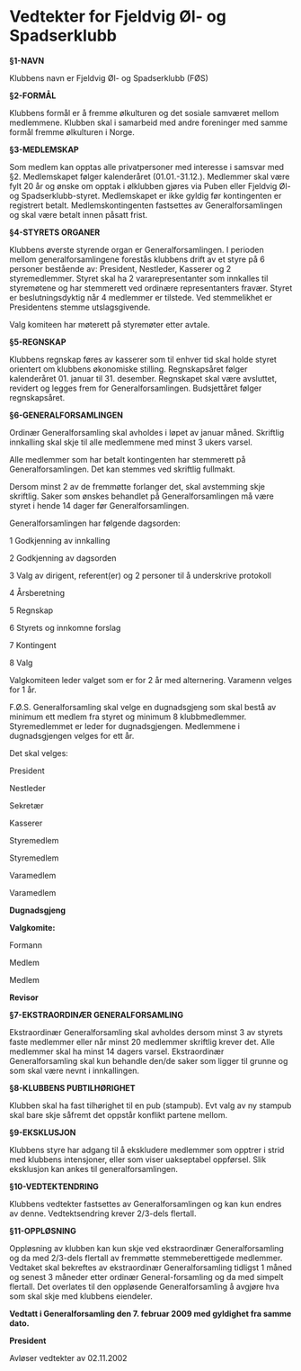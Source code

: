 ---
---

# Vedtekter for Fjeldvig Øl- og Spadserklubb

**§1-NAVN**

Klubbens navn er Fjeldvig Øl- og Spadserklubb (FØS)

**§2-FORMÅL**

Klubbens formål er å fremme ølkulturen og det sosiale samværet mellom medlemmene. Klubben skal i samarbeid med andre foreninger med samme formål fremme ølkulturen i Norge.

**§3-MEDLEMSKAP**

Som medlem kan opptas alle privatpersoner med interesse i samsvar med §2\. Medlemskapet følger kalenderåret (01.01.-31.12.). Medlemmer skal være fylt 20 år og ønske om opptak i ølklubben gjøres via Puben eller Fjeldvig Øl- og Spadserklubb-styret. Medlemskapet er ikke gyldig før kontingenten er registrert betalt. Medlemskontingenten fastsettes av Generalforsamlingen og skal være betalt innen påsatt frist.

**§4-STYRETS ORGANER**

Klubbens øverste styrende organ er Generalforsamlingen. I perioden mellom generalforsamlingene forestås klubbens drift av et styre på 6 personer bestående av: President, Nestleder, Kasserer og 2 styremedlemmer. Styret skal ha 2 vararepresentanter som innkalles til styremøtene og har stemmerett ved ordinære representanters fravær. Styret er beslutningsdyktig når 4 medlemmer er tilstede. Ved stemmelikhet er Presidentens stemme utslagsgivende.

Valg komiteen har møterett på styremøter etter avtale.

**§5-REGNSKAP**

Klubbens regnskap føres av kasserer som til enhver tid skal holde styret orientert om klubbens økonomiske stilling. Regnskapsåret følger kalenderåret 01\. januar til 31\. desember. Regnskapet skal være avsluttet, revidert og legges frem for Generalforsamlingen. Budsjettåret følger regnskapsåret.

**§6-GENERALFORSAMLINGEN**

Ordinær Generalforsamling skal avholdes i løpet av januar måned. Skriftlig innkalling skal skje til alle medlemmene med minst 3 ukers varsel.

Alle medlemmer som har betalt kontingenten har stemmerett på Generalforsamlingen. Det kan stemmes ved skriftlig fullmakt.

Dersom minst 2 av de fremmøtte forlanger det, skal avstemming skje skriftlig. Saker som ønskes behandlet på Generalforsamlingen må være styret i hende 14 dager før Generalforsamlingen.

Generalforsamlingen har følgende dagsorden:

1 Godkjenning av innkalling

2 Godkjenning av dagsorden

3 Valg av dirigent, referent(er) og 2 personer til å underskrive protokoll

4 Årsberetning

5 Regnskap

6 Styrets og innkomne forslag

7 Kontingent

8 Valg

Valgkomiteen leder valget som er for 2 år med alternering. Varamenn velges for 1 år.

F.Ø.S. Generalforsamling skal velge en dugnadsgjeng som skal bestå av minimum ett medlem fra styret og minimum 8 klubbmedlemmer. Styremedlemmet er leder for dugnadsgjengen. Medlemmene i dugnadsgjengen velges for ett år.

Det skal velges:

President

Nestleder

Sekretær

Kasserer

Styremedlem

Styremedlem

Varamedlem

Varamedlem

__Dugnadsgjeng__

__Valgkomite:__

Formann

Medlem

Medlem

__Revisor__

**§7-EKSTRAORDINÆR GENERALFORSAMLING**

Ekstraordinær Generalforsamling skal avholdes dersom minst 3 av styrets faste medlemmer eller når minst 20 medlemmer skriftlig krever det. Alle medlemmer skal ha minst 14 dagers varsel. Ekstraordinær Generalforsamling skal kun behandle den/de saker som ligger til grunne og som skal være nevnt i innkallingen.

**§8-KLUBBENS PUBTILHØRIGHET**

Klubben skal ha fast tilhørighet til en pub (stampub). Evt valg av ny stampub skal bare skje såfremt det oppstår konflikt partene mellom.

**§9-EKSKLUSJON**

Klubbens styre har adgang til å ekskludere medlemmer som opptrer i strid med klubbens intensjoner, eller som viser uakseptabel oppførsel. Slik eksklusjon kan ankes til generalforsamlingen.

**§10-VEDTEKTENDRING**

Klubbens vedtekter fastsettes av Generalforsamlingen og kan kun endres av denne. Vedtektsendring krever 2/3-dels flertall.

**§11-OPPLØSNING**

Oppløsning av klubben kan kun skje ved ekstraordinær Generalforsamling og da med 2/3-dels flertall av fremmøtte stemmeberettigede medlemmer. Vedtaket skal bekreftes av ekstraordinær Generalforsamling tidligst 1 måned og senest 3 måneder etter ordinær General-forsamling og da med simpelt flertall. Det overlates til den oppløsende Generalforsamling å avgjøre hva som skal skje med klubbens eiendeler.

**Vedtatt i Generalforsamling den 7\. februar 2009 med gyldighet fra samme dato.**

**President**

Avløser vedtekter av 02.11.2002